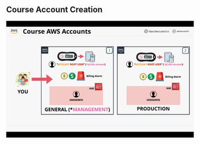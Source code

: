 ## Course Account Creation

![Course Account Creation](https://github.com/lc-eu2cloud/POC-Projects/blob/main/cantrill/course_projects/SAP-C01/mini/Course-AWS-Accounts/Course_Accounts/course_account_structure.png)
